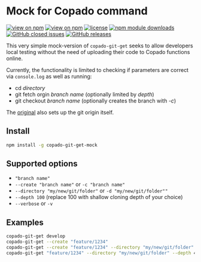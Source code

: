 # Mock for Copado command

[![view on npm](https://badgen.net/github/release/JoernBerkefeld/copado-git-get-mock)](https://www.npmjs.org/package/copado-git-get-mock)
[![view on npm](https://badgen.net/npm/node/copado-git-get-mock)](https://www.npmjs.org/package/copado-git-get-mock)
[![license](https://badgen.net/npm/license/copado-git-get-mock)](https://www.npmjs.org/package/copado-git-get-mock)
[![npm module downloads](https://badgen.net/npm/dt/copado-git-get-mock)](https://www.npmjs.org/package/copado-git-get-mock)
[![GitHub closed issues](https://badgen.net/github/closed-issues/JoernBerkefeld/copado-git-get-mock)](https://github.com/JoernBerkefeld/copado-git-get-mock/issues?q=is%3Aissue+is%3Aclosed)
[![GitHub releases](https://badgen.net/github/releases/JoernBerkefeld/copado-git-get-mock)](https://github.com/JoernBerkefeld/copado-git-get-mock/releases)

This very simple mock-version of `copado-git-get` seeks to allow developers local testing without the need of uploading their code to Copado functions online.

Currently, the functionality is limited to checking if parameters are correct via `console.log` as well as running:

- cd _directory_
- git fetch orgin _branch name_ (optionally limited by _depth_)
- git checkout _branch name_ (optionally creates the branch with _-c_)

The [original](original.py) also sets up the git origin itself.

## Install

```bash
npm install -g copado-git-get-mock
```

## Supported options

- `"branch name"`
- `--create "branch name"` or `-c "branch name"`
- `--directory "my/new/git/folder"` or `-d "my/new/git/folder""`
- `--depth 100` (replace 100 with shallow cloning depth of your choice)
- `--verbose` or `-v`

## Examples

```bash
copado-git-get develop
copado-git-get --create "feature/1234"
copado-git-get --create "feature/1234" --directory "my/new/git/folder" --depth 40
copado-git-get "feature/1234" --directory "my/new/git/folder" --depth 40 --verbose
```
